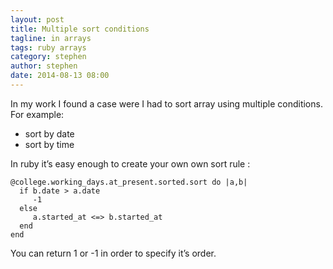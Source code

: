 ```yaml
---
layout: post
title: Multiple sort conditions
tagline: in arrays
tags: ruby arrays
category: stephen
author: stephen
date: 2014-08-13 08:00
---
```

In my work I found a case were I had to sort array using multiple conditions. For example:

* sort by date
* sort by time

In ruby it’s easy enough to create your own own sort rule :

	@college.working_days.at_present.sorted.sort do |a,b|
      if b.date > a.date
         -1
      else
         a.started_at <=> b.started_at
      end
	end

You can return 1 or -1 in order to specify it’s order.